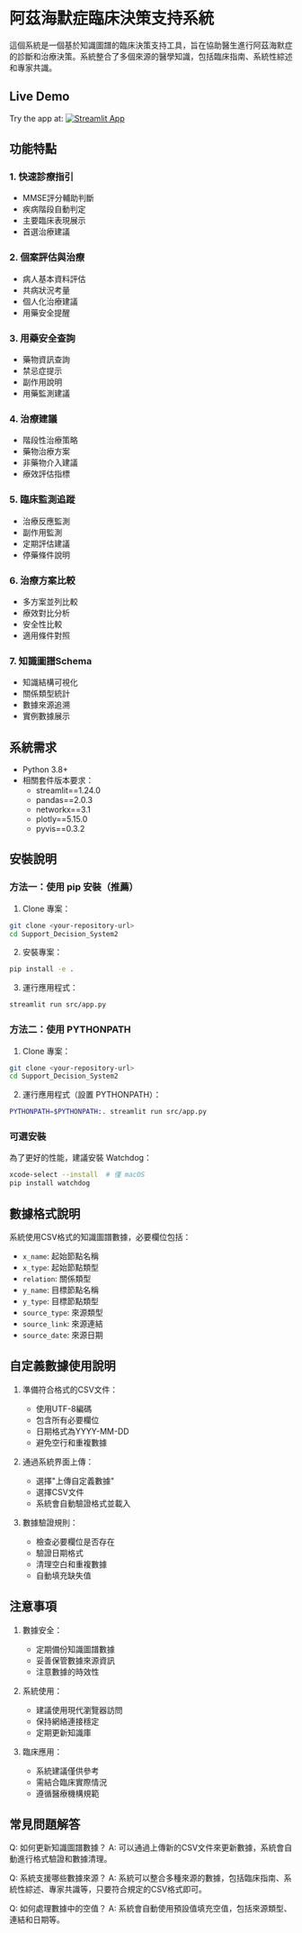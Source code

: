 # 阿茲海默症臨床決策支持系統

這個系統是一個基於知識圖譜的臨床決策支持工具，旨在協助醫生進行阿茲海默症的診斷和治療決策。系統整合了多個來源的醫學知識，包括臨床指南、系統性綜述和專家共識。

## Live Demo

Try the app at: [![Streamlit App](https://static.streamlit.io/badges/streamlit_badge_black_white.svg)](https://supportdecisionsystem.streamlit.app/)

## 功能特點

### 1. 快速診療指引
- MMSE評分輔助判斷
- 疾病階段自動判定
- 主要臨床表現展示
- 首選治療建議

### 2. 個案評估與治療
- 病人基本資料評估
- 共病狀況考量
- 個人化治療建議
- 用藥安全提醒

### 3. 用藥安全查詢
- 藥物資訊查詢
- 禁忌症提示
- 副作用說明
- 用藥監測建議

### 4. 治療建議
- 階段性治療策略
- 藥物治療方案
- 非藥物介入建議
- 療效評估指標

### 5. 臨床監測追蹤
- 治療反應監測
- 副作用監測
- 定期評估建議
- 停藥條件說明

### 6. 治療方案比較
- 多方案並列比較
- 療效對比分析
- 安全性比較
- 適用條件對照

### 7. 知識圖譜Schema
- 知識結構可視化
- 關係類型統計
- 數據來源追溯
- 實例數據展示

## 系統需求

- Python 3.8+
- 相關套件版本要求：
  - streamlit==1.24.0
  - pandas==2.0.3
  - networkx==3.1
  - plotly==5.15.0
  - pyvis==0.3.2

## 安裝說明

### 方法一：使用 pip 安裝（推薦）

1. Clone 專案：
```bash
git clone <your-repository-url>
cd Support_Decision_System2
```

2. 安裝專案：
```bash
pip install -e .
```

3. 運行應用程式：
```bash
streamlit run src/app.py
```

### 方法二：使用 PYTHONPATH

1. Clone 專案：
```bash
git clone <your-repository-url>
cd Support_Decision_System2
```

2. 運行應用程式（設置 PYTHONPATH）：
```bash
PYTHONPATH=$PYTHONPATH:. streamlit run src/app.py
```

### 可選安裝

為了更好的性能，建議安裝 Watchdog：
```bash
xcode-select --install  # 僅 macOS
pip install watchdog
```

## 數據格式說明

系統使用CSV格式的知識圖譜數據，必要欄位包括：

- `x_name`: 起始節點名稱
- `x_type`: 起始節點類型
- `relation`: 關係類型
- `y_name`: 目標節點名稱
- `y_type`: 目標節點類型
- `source_type`: 來源類型
- `source_link`: 來源連結
- `source_date`: 來源日期

## 自定義數據使用說明

1. 準備符合格式的CSV文件：
   - 使用UTF-8編碼
   - 包含所有必要欄位
   - 日期格式為YYYY-MM-DD
   - 避免空行和重複數據

2. 通過系統界面上傳：
   - 選擇"上傳自定義數據"
   - 選擇CSV文件
   - 系統會自動驗證格式並載入

3. 數據驗證規則：
   - 檢查必要欄位是否存在
   - 驗證日期格式
   - 清理空白和重複數據
   - 自動填充缺失值

## 注意事項

1. 數據安全：
   - 定期備份知識圖譜數據
   - 妥善保管數據來源資訊
   - 注意數據的時效性

2. 系統使用：
   - 建議使用現代瀏覽器訪問
   - 保持網絡連接穩定
   - 定期更新知識庫

3. 臨床應用：
   - 系統建議僅供參考
   - 需結合臨床實際情況
   - 遵循醫療機構規範

## 常見問題解答

Q: 如何更新知識圖譜數據？
A: 可以通過上傳新的CSV文件來更新數據，系統會自動進行格式驗證和數據清理。

Q: 系統支援哪些數據來源？
A: 系統可以整合多種來源的數據，包括臨床指南、系統性綜述、專家共識等，只要符合規定的CSV格式即可。

Q: 如何處理數據中的空值？
A: 系統會自動使用預設值填充空值，包括來源類型、連結和日期等。

